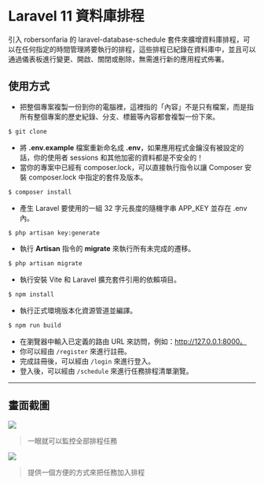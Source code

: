 # Laravel 11 資料庫排程

引入 robersonfaria 的 laravel-database-schedule 套件來擴增資料庫排程，可以在任何指定的時間管理將要執行的排程，這些排程已紀錄在資料庫中，並且可以通過儀表板進行變更、開啟、關閉或刪除，無需進行新的應用程式佈署。

## 使用方式
- 把整個專案複製一份到你的電腦裡，這裡指的「內容」不是只有檔案，而是指所有整個專案的歷史紀錄、分支、標籤等內容都會複製一份下來。
```sh
$ git clone
```
- 將 __.env.example__ 檔案重新命名成 __.env__，如果應用程式金鑰沒有被設定的話，你的使用者 sessions 和其他加密的資料都是不安全的！
- 當你的專案中已經有 composer.lock，可以直接執行指令以讓 Composer 安裝 composer.lock 中指定的套件及版本。
```sh
$ composer install
```
- 產生 Laravel 要使用的一組 32 字元長度的隨機字串 APP_KEY 並存在 .env 內。
```sh
$ php artisan key:generate
```
- 執行 __Artisan__ 指令的 __migrate__ 來執行所有未完成的遷移。
```sh
$ php artisan migrate
```
- 執行安裝 Vite 和 Laravel 擴充套件引用的依賴項目。
```sh
$ npm install
```
- 執行正式環境版本化資源管道並編譯。
```sh
$ npm run build
```
- 在瀏覽器中輸入已定義的路由 URL 來訪問，例如：http://127.0.0.1:8000。
- 你可以經由 `/register` 來進行註冊。
- 完成註冊後，可以經由 `/login` 來進行登入。
- 登入後，可以經由 `/schedule` 來進行任務排程清單瀏覽。

----

## 畫面截圖
![](https://i.imgur.com/Ci6ovFU.png)
> 一眼就可以監控全部排程任務

![](https://i.imgur.com/JBKvWxu.png)
> 提供一個方便的方式來把任務加入排程
